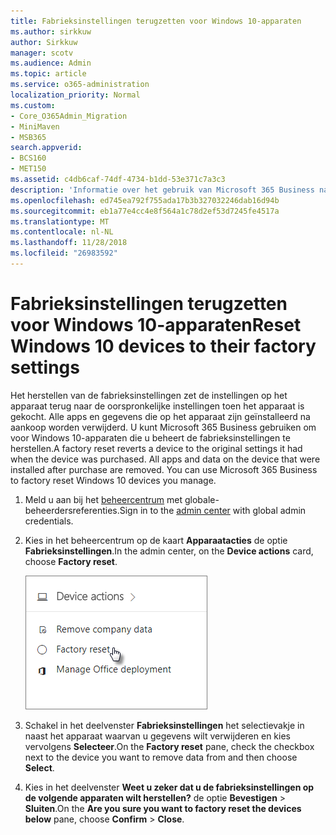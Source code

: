 ```yaml
---
title: Fabrieksinstellingen terugzetten voor Windows 10-apparaten
ms.author: sirkkuw
author: Sirkkuw
manager: scotv
ms.audience: Admin
ms.topic: article
ms.service: o365-administration
localization_priority: Normal
ms.custom:
- Core_O365Admin_Migration
- MiniMaven
- MSB365
search.appverid:
- BCS160
- MET150
ms.assetid: c4db6caf-74df-4734-b1dd-53e371c7a3c3
description: 'Informatie over het gebruik van Microsoft 365 Business naar factory reset uw Windows 10-apparaten. '
ms.openlocfilehash: ed745ea792f755ada17b3b327032246dab16d94b
ms.sourcegitcommit: eb1a77e4cc4e8f564a1c78d2ef53d7245fe4517a
ms.translationtype: MT
ms.contentlocale: nl-NL
ms.lasthandoff: 11/28/2018
ms.locfileid: "26983592"
---
```

# <a name="reset-windows-10-devices-to-their-factory-settings"></a><span data-ttu-id="f5c3d-103">Fabrieksinstellingen terugzetten voor Windows 10-apparaten</span><span class="sxs-lookup"><span data-stu-id="f5c3d-103">Reset Windows 10 devices to their factory settings</span></span>

<span data-ttu-id="f5c3d-p101">Het herstellen van de fabrieksinstellingen zet de instellingen op het apparaat terug naar de oorspronkelijke instellingen toen het apparaat is gekocht. Alle apps en gegevens die op het apparaat zijn geïnstalleerd na aankoop worden verwijderd. U kunt Microsoft 365 Business gebruiken om voor Windows 10-apparaten die u beheert de fabrieksinstellingen te herstellen.</span><span class="sxs-lookup"><span data-stu-id="f5c3d-p101">A factory reset reverts a device to the original settings it had when the device was purchased. All apps and data on the device that were installed after purchase are removed. You can use Microsoft 365 Business to factory reset Windows 10 devices you manage.</span></span>
  
1. <span data-ttu-id="f5c3d-107">Meld u aan bij het [beheercentrum](https://aka.ms/bcsportal) met globale-beheerdersreferenties.</span><span class="sxs-lookup"><span data-stu-id="f5c3d-107">Sign in to the [admin center](https://aka.ms/bcsportal) with global admin credentials.</span></span> 
    
2. <span data-ttu-id="f5c3d-108">Kies in het beheercentrum op de kaart **Apparaatacties** de optie **Fabrieksinstellingen**.</span><span class="sxs-lookup"><span data-stu-id="f5c3d-108">In the admin center, on the **Device actions** card, choose **Factory reset**.</span></span>
    
    ![On the Device actions card, choose Factory reset](media/7caddd12-207e-4c99-b61c-0495fc5f55e3.png)
  
3. <span data-ttu-id="f5c3d-110">Schakel in het deelvenster **Fabrieksinstellingen** het selectievakje in naast het apparaat waarvan u gegevens wilt verwijderen en kies vervolgens **Selecteer**.</span><span class="sxs-lookup"><span data-stu-id="f5c3d-110">On the **Factory reset** pane, check the checkbox next to the device you want to remove data from and then choose **Select**.</span></span>
    
4. <span data-ttu-id="f5c3d-111">Kies in het deelvenster **Weet u zeker dat u de fabrieksinstellingen op de volgende apparaten wilt herstellen?** de optie **Bevestigen** \> **Sluiten**.</span><span class="sxs-lookup"><span data-stu-id="f5c3d-111">On the **Are you sure you want to factory reset the devices below** pane, choose **Confirm** \> **Close**.</span></span>
    
  

